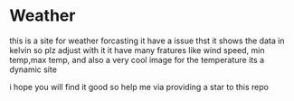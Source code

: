 # Weather


this is a site for weather forcasting it have a issue thst it shows the data in kelvin so plz adjust with it it have many fratures like wind speed, min temp,max temp, and also a very cool image for the temperature its a dynamic site 



i hope you will find it good so help me via providing a star to this repo